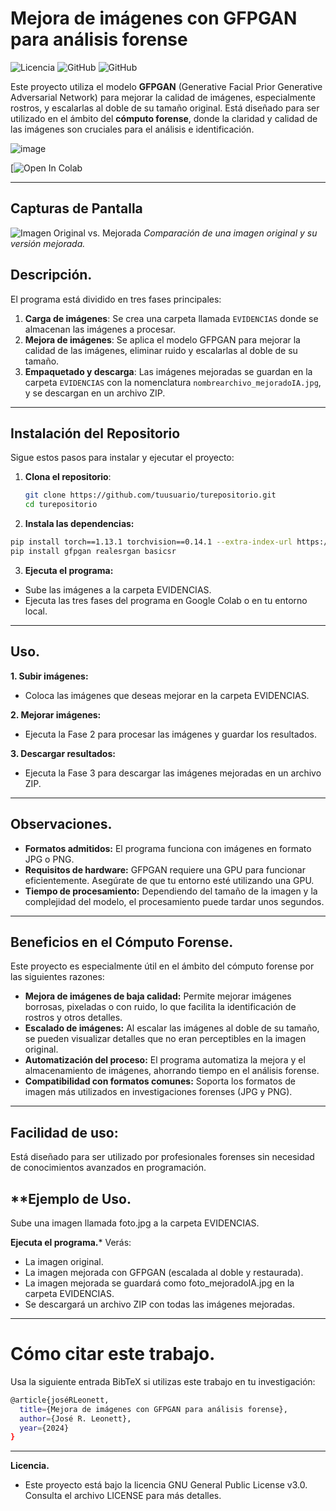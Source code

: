 # **Mejora de imágenes con GFPGAN para análisis forense**
![Licencia](https://img.shields.io/badge/Licencia-GNU%20GPL%20v3-blue)
![GitHub](https://img.shields.io/badge/Python-3.8%2B-green)
![GitHub](https://img.shields.io/badge/Estado-Activo-brightgreen)

Este proyecto utiliza el modelo **GFPGAN** (Generative Facial Prior Generative Adversarial Network) para mejorar la calidad de imágenes, especialmente rostros, y escalarlas al doble de su tamaño original. Está diseñado para ser utilizado en el ámbito del **cómputo forense**, donde la claridad y calidad de las imágenes son cruciales para el análisis e identificación.

![image](https://miro.medium.com/v2/resize:fit:1400/1*EvemeaXd0_SEHPmxGeDLsw.png)

[![Open In Colab](https://colab.research.google.com/github/jrleonett/Mejora_con_GFPGAN/blob/main/GFPGAN_GT.ipynb)

---
## **Capturas de Pantalla**
![Imagen Original vs. Mejorada](https://lh3.googleusercontent.com/d/1Wi1lOUsS513PfDp3ubNJuD8iVxx0G1b0)
*Comparación de una imagen original y su versión mejorada.*

## **Descripción.**

El programa está dividido en tres fases principales:

1. **Carga de imágenes**: Se crea una carpeta llamada `EVIDENCIAS` donde se almacenan las imágenes a procesar.
2. **Mejora de imágenes**: Se aplica el modelo GFPGAN para mejorar la calidad de las imágenes, eliminar ruido y escalarlas al doble de su tamaño.
3. **Empaquetado y descarga**: Las imágenes mejoradas se guardan en la carpeta `EVIDENCIAS` con la nomenclatura `nombrearchivo_mejoradoIA.jpg`, y se descargan en un archivo ZIP.

---

## **Instalación del Repositorio**

Sigue estos pasos para instalar y ejecutar el proyecto:

1. **Clona el repositorio**:
   ```bash
   git clone https://github.com/tuusuario/turepositorio.git
   cd turepositorio
   ```
   
2. **Instala las dependencias:**
```bash
pip install torch==1.13.1 torchvision==0.14.1 --extra-index-url https://download.pytorch.org/whl/cu117
pip install gfpgan realesrgan basicsr
```
3. **Ejecuta el programa:**
- Sube las imágenes a la carpeta EVIDENCIAS.
- Ejecuta las tres fases del programa en Google Colab o en tu entorno local.
---
## **Uso.**
**1. Subir imágenes:**
- Coloca las imágenes que deseas mejorar en la carpeta EVIDENCIAS.

**2. Mejorar imágenes:**
- Ejecuta la Fase 2 para procesar las imágenes y guardar los resultados.

**3. Descargar resultados:**
- Ejecuta la Fase 3 para descargar las imágenes mejoradas en un archivo ZIP.

---

## **Observaciones.**
- **Formatos admitidos:** El programa funciona con imágenes en formato JPG o PNG.
- **Requisitos de hardware:** GFPGAN requiere una GPU para funcionar eficientemente. Asegúrate de que tu entorno esté utilizando una GPU.
- **Tiempo de procesamiento:** Dependiendo del tamaño de la imagen y la complejidad del modelo, el procesamiento puede tardar unos segundos.

--- 

## **Beneficios en el Cómputo Forense.**
Este proyecto es especialmente útil en el ámbito del cómputo forense por las siguientes razones:

- **Mejora de imágenes de baja calidad:** Permite mejorar imágenes borrosas, pixeladas o con ruido, lo que facilita la identificación de rostros y otros detalles.
- **Escalado de imágenes:** Al escalar las imágenes al doble de su tamaño, se pueden visualizar detalles que no eran perceptibles en la imagen original.
- **Automatización del proceso:** El programa automatiza la mejora y el almacenamiento de imágenes, ahorrando tiempo en el análisis forense.
- **Compatibilidad con formatos comunes:** Soporta los formatos de imagen más utilizados en investigaciones forenses (JPG y PNG).

---

## **Facilidad de uso:**
Está diseñado para ser utilizado por profesionales forenses sin necesidad de conocimientos avanzados en programación.

## **Ejemplo de Uso.
Sube una imagen llamada foto.jpg a la carpeta EVIDENCIAS.

**Ejecuta el programa.***
Verás:
- La imagen original.
- La imagen mejorada con GFPGAN (escalada al doble y restaurada).
- La imagen mejorada se guardará como foto_mejoradoIA.jpg en la carpeta EVIDENCIAS.
- Se descargará un archivo ZIP con todas las imágenes mejoradas.

---
# Cómo citar este trabajo.
Usa la siguiente entrada BibTeX si utilizas este trabajo en tu investigación:
```bash
@article{joséRLeonett,
  title={Mejora de imágenes con GFPGAN para análisis forense},
  author={José R. Leonett},
  year={2024}
}
```
---

**Licencia.**
- Este proyecto está bajo la licencia GNU General Public License v3.0. Consulta el archivo LICENSE para más detalles.

